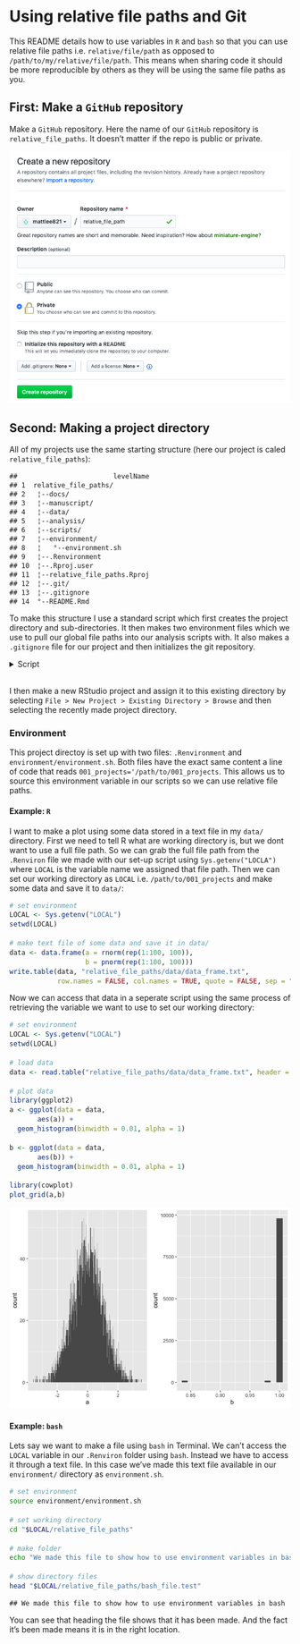 
# Using relative file paths and Git

This README details how to use variables in `R` and `bash` so that you
can use relative file paths i.e. `relative/file/path` as opposed to
`/path/to/my/relative/file/path`. This means when sharing code it should
be more reproducible by others as they will be using the same file paths
as you.

## First: Make a `GitHub` repository

Make a `GitHub` repository. Here the name of our `GitHub` repository is
`relative_file_paths`. It doesn’t matter if the repo is public or
private.

![](./docs/github_screenshot.png)

## Second: Making a project directory

All of my projects use the same starting structure (here our project is
caled `relative_file_paths`):

    ##                        levelName
    ## 1  relative_file_paths/         
    ## 2   ¦--docs/                    
    ## 3   ¦--manuscript/              
    ## 4   ¦--data/                    
    ## 5   ¦--analysis/                
    ## 6   ¦--scripts/                 
    ## 7   ¦--environment/             
    ## 8   ¦   °--environment.sh       
    ## 9   ¦--.Renvironment            
    ## 10  ¦--.Rproj.user              
    ## 11  ¦--relative_file_paths.Rproj
    ## 12  ¦--.git/                    
    ## 13  ¦--.gitignore               
    ## 14  °--README.Rmd

To make this structure I use a standard script which first creates the
project directory and sub-directories. It then makes two environment
files which we use to pull our global file paths into our analysis
scripts with. It also makes a `.gitignore` file for our project and then
initializes the git repository.

<details>

<summary>Script</summary>

<p>

``` r
#!/bin/bash
cd "/path/to/001_projects"

projectname=$"relative_file_paths"


echo "Making new project called $projectname in:"
pwd

#script to set up new project on laptop and new git repo that is linked to github
cd "/path/to/001_projects"

mkdir $projectname
cd $projectname

mkdir docs
mkdir manuscript
mkdir data
mkdir analysis
mkdir scripts
mkdir environment

# make environment for sourcing file paths in bash and R
cd ../
echo "LOCAL="$PWD"" > $projectname/environment/environment.sh
echo "LOCAL="$PWD"" > $projectname/.Renviron
cd $projectname


# make .gitignore
## general list of file extensions that could contain data
(
echo *.csv
echo *.tsv
echo *.dta
echo *.txt
echo *.dat
echo *.[rR]data
echo *.[rR]data
# R file formats
echo .Rproj.user
echo .Rhistory
echo .RData
echo .Ruserdata
echo *.Rproj
echo *.Rmd
# genetic data file formats
echo *.bgen
echo *.gen
# files generated from BlueCrystal jobs
echo out*
echo error*
echo j*.sh.e*
echo j*.sh.o*
echo *.sh.e*
echo *.sh.o*
# UK Biobank data file formats
echo *.enc_ukb
echo *.enc
echo *.cwa
# common directories
echo manuscript
echo data
echo analysis
echo environment
) > .gitignore

touch README.Rmd
git init
git add .gitignore scripts/
git commit -m "first commit"
git remote add origin https://github.com/YOUR_GITHUB_USERNAME/$projectname.git
git push -u origin master

echo "Finished"
```

</p>

</details>

<br>

I then make a new RStudio project and assign it to this existing
directory by selecting `File > New Project > Existing Directory >
Browse` and then selecting the recently made project directory.

### Environment

This project directoy is set up with two files: `.Renvironment` and
`environment/environment.sh`. Both files have the exact same content a
line of code that reads `001_projects='/path/to/001_projects`. This
allows us to source this environment variable in our scripts so we can
use relative file paths.

#### Example: `R`

I want to make a plot using some data stored in a text file in my
`data/` directory. First we need to tell R what are working directory
is, but we dont want to use a full file path. So we can grab the full
file path from the `.Renviron` file we made with our set-up script using
`Sys.getenv("LOCLA")` where `LOCAL` is the variable name we assigned
that file path. Then we can set our working directory as `LOCAL`
i.e. `/path/to/001_projects` and make some data and save it to `data/`:

``` r
# set environment
LOCAL <- Sys.getenv("LOCAL")
setwd(LOCAL)

# make text file of some data and save it in data/
data <- data.frame(a = rnorm(rep(1:100, 100)),
                   b = pnorm(rep(1:100, 100)))
write.table(data, "relative_file_paths/data/data_frame.txt", 
            row.names = FALSE, col.names = TRUE, quote = FALSE, sep = "\t")
```

Now we can access that data in a seperate script using the same process
of retrieving the variable we want to use to set our working directory:

``` r
# set environment
LOCAL <- Sys.getenv("LOCAL")
setwd(LOCAL)

# load data
data <- read.table("relative_file_paths/data/data_frame.txt", header = T, sep = "\t")

# plot data
library(ggplot2)
a <- ggplot(data = data,
       aes(a)) + 
  geom_histogram(binwidth = 0.01, alpha = 1)

b <- ggplot(data = data,
       aes(b)) + 
  geom_histogram(binwidth = 0.01, alpha = 1)

library(cowplot)
plot_grid(a,b)
```

![](README_files/figure-gfm/unnamed-chunk-4-1.png)<!-- -->

#### Example: `bash`

Lets say we want to make a file using `bash` in Terminal. We can’t
access the `LOCAL` variable in our `.Renviron` folder using `bash`.
Instead we have to access it through a text file. In this case we’ve
made this text file available in our `environment/` directory as
`environment.sh`.

``` bash
# set environment
source environment/environment.sh

# set working directory
cd "$LOCAL/relative_file_paths"

# make folder
echo "We made this file to show how to use environment variables in bash" > "$LOCAL/relative_file_paths/bash_file.test"

# show directory files
head "$LOCAL/relative_file_paths/bash_file.test"
```

    ## We made this file to show how to use environment variables in bash

You can see that heading the file shows that it has been made. And the
fact it’s been made means it is in the right location.
